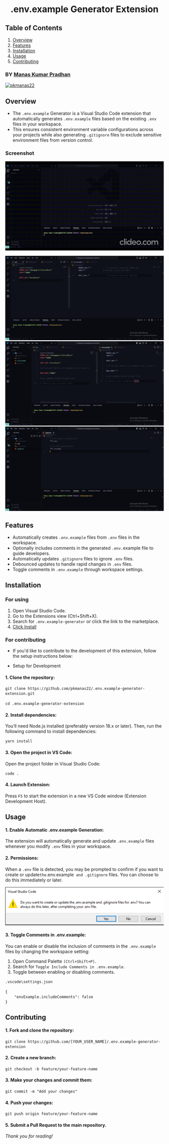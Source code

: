 <h1 align="center">.env.example Generator Extension</h1>

## Table of Contents

1. [Overview](#overview)
1. [Features](#features)
1. [Installation](#installation)
1. [Usage](#usage)
1. [Contributing](#contributing)

### BY [Manas Kumar Pradhan](https://manaskpradhan.vercel.app/)

<p align="left"> <a href="https://twitter.com/pkmanas22" target="blank"><img src="https://img.shields.io/twitter/follow/pkmanas22?logo=twitter&style=for-the-badge" alt="pkmanas22" /></a> </p>

## Overview

- The `.env.example` Generator is a Visual Studio Code extension that automatically generates `.env.example` files based on the existing `.env` files in your workspace.
- This ensures consistent environment variable configurations across your projects while also generating `.gitignore` files to exclude sensitive environment files from version control.

### Screenshot

![Usage](assets/usage.gif)

![Screenshot 1](assets/image1.png)
![Screenshot 2](assets/image2.png)
![.gitignore](assets/image3.png)

## Features

- Automatically creates `.env.example` files from `.env` files in the workspace.
- Optionally includes comments in the generated `.env.`example file to guide developers.
- Automatically updates `.gitignore` files to ignore `.env` files.
- Debounced updates to handle rapid changes in `.env` files.
- Toggle comments in `.env.example` through workspace settings.

## Installation

### For using

1. Open Visual Studio Code.
2. Go to the Extensions view (Ctrl+Shift+X).
3. Search for `.env.example-generator` or click the link to the marketplace.
4. <a href="vscode:extension/manaskpradhan.env-example-generator" target="blank">Click Install</a>

### For contributing

- If you'd like to contribute to the development of this extension, follow the setup instructions below:

- Setup for Development

#### 1. Clone the repository:

```
git clone https://github.com/pkmanas22/.env.example-generator-extension.git

cd .env.example-generator-extension
```

#### 2. Install dependencies:

You’ll need Node.js installed (preferably version 18.x or later). Then, run the following command to install dependencies:

```
yarn install
```

#### 3. Open the project in VS Code:

Open the project folder in Visual Studio Code:

```
code .
```

#### 4. Launch Extension:

Press `F5` to start the extension in a new VS Code window (Extension Development Host).

## Usage

#### 1. Enable Automatic .env.example Generation:

The extension will automatically generate and update `.env.example` files whenever you modify `.env` files in your workspace.

#### 2. Permissions:

When a `.env` file is detected, you may be prompted to confirm if you want to create or update`the`.env.example` and .gitignore` files. You can choose to do this immediately or later.

![prompt](./assets/image-prompt.png)

#### 3. Toggle Comments in .env.example:

You can enable or disable the inclusion of comments in the `.env.example` files by changing the workspace setting:

1. Open Command Palette `(Ctrl+Shift+P)`.
2. Search for `Toggle Include Comments in .env.example`.
3. Toggle between enabling or disabling comments.

```
.vscode\settings.json

{
    "envExample.includeComments": false
}
```

## Contributing

#### 1. Fork and clone the repository:

```
git clone https://github.com/[YOUR_USER_NAME]/.env.example-generator-extension
```

#### 2. Create a new branch:

```
git checkout -b feature/your-feature-name
```

#### 3. Make your changes and commit them:

```
git commit -m "Add your changes"
```

#### 4. Push your changes:

```
git push origin feature/your-feature-name
```

#### 5. Submit a Pull Request to the main repository.

_Thank you for reading!_

